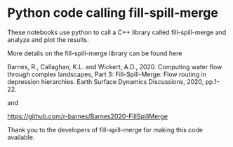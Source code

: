 # Python code calling fill-spill-merge

These notebooks use python to call a C++ library called fill-spill-merge and analyze and plot the results.

More details on the fill-spill-merge library can be found here 

Barnes, R., Callaghan, K.L. and Wickert, A.D., 2020. Computing water flow through complex landscapes, Part 3: Fill-Spill-Merge: Flow routing in depression hierarchies. Earth Surface Dynamics Discussions, 2020, pp.1-22.

and

https://github.com/r-barnes/Barnes2020-FillSpillMerge

Thank you to the developers of fill-spill-merge for making this code available. 

